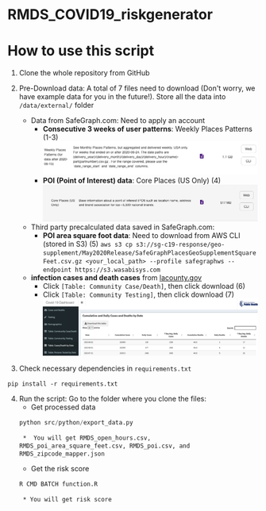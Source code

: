 # RMDS_COVID19_riskgenerator


# How to use this script

 1. Clone the whole repository from GitHub

 2. Pre-Download data:
 A total of 7 files need to download (Don't worry, we have example data for you in the future!). Store all the data into `/data/external/` folder
    * Data from SafeGraph.com: Need to apply an account
        * **Consecutive 3 weeks of user patterns**: Weekly Places Patterns (1-3)
        ![Weekly Places Patterns](data/internal/image/weekly.png)
        * **POI (Point of Interest) data**: Core Places (US Only) (4)
        ![poi](data/internal/image/poi.png) 
    * Third party precalculated data saved in SafeGraph.com:
        * **POI area square foot data**: Need to download from AWS CLI (stored in S3) (5)
        ```aws s3 cp s3://sg-c19-response/geo-supplement/May2020Release/SafeGraphPlacesGeoSupplementSquareFeet.csv.gz <your_local_path> --profile safegraphws --endpoint https://s3.wasabisys.com```
    * **infection cases and death cases** from [lacounty.gov](http://dashboard.publichealth.lacounty.gov/covid19_surveillance_dashboard/)
        * Click `[Table: Community Case/Death]`, then click download (6)
        * Click `[Table: Community Testing]`, then click download (7)
        ![test_death](data/internal/image/test_death.png)

3. Check necessary dependencies in `requirements.txt` 
```
pip install -r requirements.txt
```
4. Run the script:
Go to the folder where you clone the files:
    * Get processed data
    ```Python
    python src/python/export_data.py
    ```
        *  You will get RMDS_open_hours.csv, RMDS_poi_area_square_feet.csv, RMDS_poi.csv, and RMDS_zipcode_mapper.json
    * Get the risk score
    ```R
    R CMD BATCH function.R
    ```
        * You will get risk score

